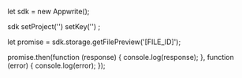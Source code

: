 let sdk = new Appwrite();

sdk
    setProject('')
    setKey('')
;

let promise = sdk.storage.getFilePreview('[FILE_ID]');

promise.then(function (response) {
    console.log(response);
}, function (error) {
    console.log(error);
});